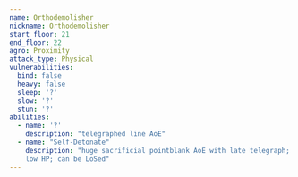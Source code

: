 ```yaml
---
name: Orthodemolisher
nickname: Orthodemolisher
start_floor: 21
end_floor: 22
agro: Proximity
attack_type: Physical
vulnerabilities:
  bind: false
  heavy: false
  sleep: '?'
  slow: '?'
  stun: '?'
abilities:
  - name: '?'
    description: "telegraphed line AoE"
  - name: "Self-Detonate"
    description: "huge sacrificial pointblank AoE with late telegraph; used at
    low HP; can be LoSed"
---
```

